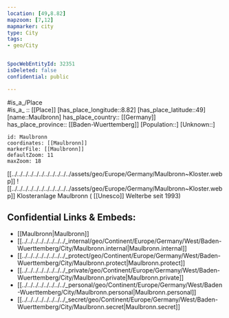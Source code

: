 ```yaml
---
location: [49,8.82] 
mapzoom: [7,12] 
mapmarker: city 
type: City
tags:
- geo/City


SpocWebEntityId: 32351
isDeleted: false
confidential: public

---
```

#is_a_/Place  
#is_a_ :: [[Place]] 
[has_place_longitude::8.82] 
[has_place_latitude::49] 
[name::Maulbronn] 
has_place_country:: [[Germany]]  
has_place_province:: [[Baden-Wuerttemberg]] 
[Population::] 
[Unknown::] 


```leaflet
id: Maulbronn
coordinates: [[Maulbronn]] 
markerFile: [[Maulbronn]] 
defaultZoom: 11 
maxZoom: 18
```



[[../../../../../../../../../../../assets/geo/Europe/Germany/Maulbronn~Kloster.webp]] 
![[../../../../../../../../../../../assets/geo/Europe/Germany/Maulbronn~Kloster.webp]] 
Klosteranlage Maulbronn ( [[Unesco]] Welterbe seit 1993)

## Confidential Links & Embeds: 
- [[Maulbronn|Maulbronn]]  
- [[../../../../../../../../_internal/geo/Continent/Europe/Germany/West/Baden-Wuerttemberg/City/Maulbronn.internal|Maulbronn.internal]] 
- [[../../../../../../../../_protect/geo/Continent/Europe/Germany/West/Baden-Wuerttemberg/City/Maulbronn.protect|Maulbronn.protect]] 
- [[../../../../../../../../_private/geo/Continent/Europe/Germany/West/Baden-Wuerttemberg/City/Maulbronn.private|Maulbronn.private]] 
- [[../../../../../../../../_personal/geo/Continent/Europe/Germany/West/Baden-Wuerttemberg/City/Maulbronn.personal|Maulbronn.personal]] 
- [[../../../../../../../../_secret/geo/Continent/Europe/Germany/West/Baden-Wuerttemberg/City/Maulbronn.secret|Maulbronn.secret]] 
